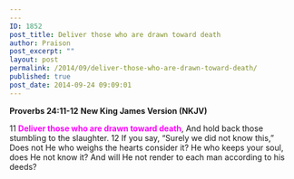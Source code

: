```yaml
---
---
ID: 1852
post_title: Deliver those who are drawn toward death
author: Praison
post_excerpt: ""
layout: post
permalink: /2014/09/deliver-those-who-are-drawn-toward-death/
published: true
post_date: 2014-09-24 09:09:01
---
```

<strong>Proverbs 24:11-12</strong>
<strong> New King James Version (NKJV)</strong>

11 <span style="color: #ff00ff;"><strong>Deliver those who are drawn toward death</strong></span>,
And hold back those stumbling to the slaughter.
12 If you say, “Surely we did not know this,”
Does not He who weighs the hearts consider it?
He who keeps your soul, does He not know it?
And will He not render to each man according to his deeds?